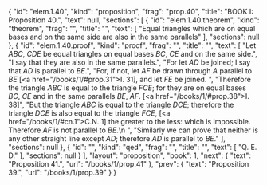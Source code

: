 {
  "id": "elem.1.40",
  "kind": "proposition",
  "frag": "prop.40",
  "title": "BOOK I: Proposition 40.",
  "text": null,
  "sections": [
    {
      "id": "elem.1.40.theorem",
      "kind": "theorem",
      "frag": "",
      "title": "",
      "text": [
        "Equal triangles which are on equal bases and on the same side are also in the same parallels"
      ],
      "sections": null
    },
    {
      "id": "elem.1.40.proof",
      "kind": "proof",
      "frag": "",
      "title": "",
      "text": [
        "Let <var>ABC</var>, <var>CDE</var> be equal triangles on equal bases <var>BC</var>, <var>CE</var> and on the same side.",
        "I say that they are also in the same parallels.",
        "For let <var>AD</var> be joined; I say that <var>AD</var> is parallel to <var>BE</var>.",
        "For, if not, let <var>AF</var> be drawn through <var>A</var> parallel to <var>BE</var> [<a href=\"/books/1/#prop.31\">I. 31</a>], and let <var>FE</var> be joined. ",
        "Therefore the triangle <var>ABC</var> is equal to the triangle <var>FCE</var>; for they are on equal bases <var>BC</var>, <var>CE</var> and in the same parallels <var>BE</var>, <var>AF</var>. [<a href=\"/books/1/#prop.38\">I. 38</a>]",
        "But the triangle <var>ABC</var> is equal to the triangle <var>DCE</var>; therefore the triangle <var>DCE</var> is also equal to the triangle <var>FCE</var>, [<a href=\"/books/1/#cn.1\">C.N. 1</a>] the greater to the less: which is impossible. Therefore <var>AF</var> is not parallel to <var>BE</var>.\n       ",
        "Similarly we can prove that neither is any other straight line except <var>AD</var>; therefore <var>AD</var> is parallel to <var>BE</var>."
      ],
      "sections": null
    },
    {
      "id": "",
      "kind": "qed",
      "frag": "",
      "title": "",
      "text": [
        "Q. E. D."
      ],
      "sections": null
    }
  ],
  "layout": "proposition",
  "book": 1,
  "next": {
    "text": "Proposition 41.",
    "url": "/books/1/prop.41"
  },
  "prev": {
    "text": "Proposition 39.",
    "url": "/books/1/prop.39"
  }
}
